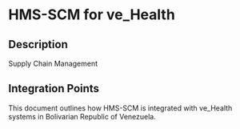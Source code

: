 # HMS-SCM for ve_Health

## Description

Supply Chain Management

## Integration Points

This document outlines how HMS-SCM is integrated with ve_Health systems in Bolivarian Republic of Venezuela.
